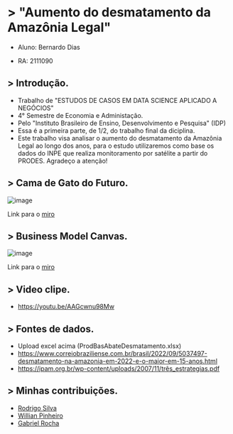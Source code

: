 # > "Aumento do desmatamento da Amazônia Legal"

- Aluno: Bernardo Dias

- RA: 2111090

## > Introdução.

- Trabalho de "ESTUDOS DE CASOS EM DATA SCIENCE APLICADO A NEGÓCIOS"
- 4° Semestre de Economia e Administação.
- Pelo "Instituto Brasileiro de Ensino, Desenvolvimento e Pesquisa" (IDP)
- Essa é a primeira parte, de 1/2, do trabalho final da diciplina.
- Este trabalho visa analisar o aumento do desmatamento da Amazônia Legal ao longo dos anos, para o estudo utilizaremos como base os dados do INPE que realiza monitoramento por satélite a partir do PRODES. Agradeço a atenção!

## > Cama de Gato do Futuro.

![image](https://user-images.githubusercontent.com/116168402/197538608-7479f4ba-0ecc-4288-87e7-fc07d3110fd9.png)

Link para o [miro](https://miro.com/app/board/uXjVPKwX9-g=/?share_link_id=238010818841)


## > Business Model Canvas.

![image](https://user-images.githubusercontent.com/116168402/197620473-7b973008-621b-4a0a-ac45-601eb51d6cec.png)

Link para o [miro](https://miro.com/app/board/uXjVPKwX9-g=/?share_link_id=192126882017)

## > Video clipe.
- https://youtu.be/AAGcwnu98Mw

## > Fontes de dados.
- Upload excel acima (ProdBasAbateDesmatamento.xlsx)
- https://www.correiobraziliense.com.br/brasil/2022/09/5037497-desmatamento-na-amazonia-em-2022-e-o-maior-em-15-anos.html
- https://ipam.org.br/wp-content/uploads/2007/11/três_estrategias.pdf

## > Minhas contribuições.
- [Rodrigo Silva](https://github.com/Rodrigosilva028/Trab_dados/blob/main/README.md)
- [Willian Pinheiro](https://github.com/WillPin/TrabFinalDados)
- [Gabriel Rocha](https://github.com/GabrielRocha22?tab=repositories)
